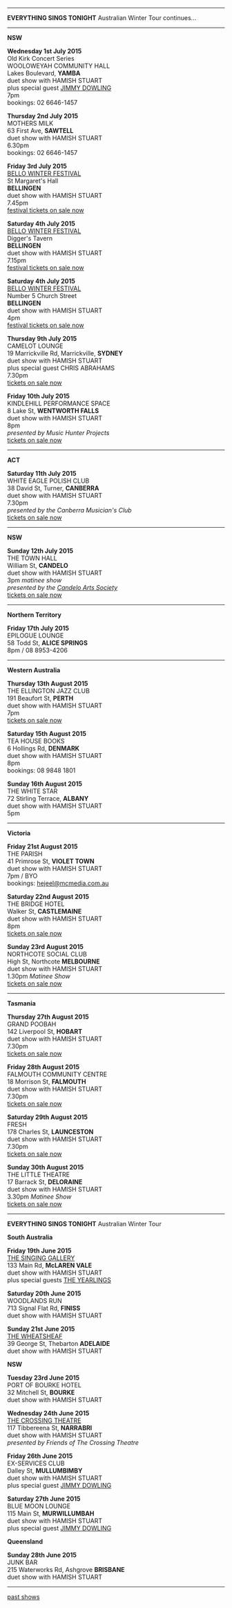 * * * * *           

**EVERYTHING SINGS TONIGHT** Australian Winter Tour continues... 


* * * * *        

**NSW**       

**Wednesday 1st July 2015**  
Old Kirk Concert Series     
WOOLOWEYAH COMMUNITY HALL          
Lakes Boulevard, **YAMBA**     
duet show with HAMISH STUART     
plus special guest [JIMMY DOWLING][96.2]     
7pm   
bookings: 02 6646-1457        

**Thursday 2nd July 2015**  
MOTHERS MILK          
63 First Ave, **SAWTELL**     
duet show with HAMISH STUART     
6.30pm     
bookings: 02 6646-1457      

**Friday 3rd July 2015**  
[BELLO WINTER FESTIVAL][208]                
St Margaret's Hall  
**BELLINGEN**     
duet show with HAMISH STUART      
7.45pm  
[festival tickets on sale now][208.1]  

**Saturday 4th July 2015**  
[BELLO WINTER FESTIVAL][208]                
Digger's Tavern    
**BELLINGEN**     
duet show with HAMISH STUART      
7.15pm  
[festival tickets on sale now][208.1]      

**Saturday 4th July 2015**  
[BELLO WINTER FESTIVAL][208]                
Number 5 Church Street     
**BELLINGEN**     
duet show with HAMISH STUART      
4pm  
[festival tickets on sale now][208.1]     

**Thursday 9th July 2015**  
CAMELOT LOUNGE     
19 Marrickville Rd, Marrickville, **SYDNEY**     
duet show with HAMISH STUART       
plus special guest CHRIS ABRAHAMS    
7.30pm  
[tickets on sale now][214]            

**Friday 10th July 2015**  
KINDLEHILL PERFORMANCE SPACE       
8 Lake St, **WENTWORTH FALLS**     
duet show with HAMISH STUART         
8pm         
*presented by Music Hunter Projects*   
[tickets on sale now][209]     

* * * * *        

**ACT**        

**Saturday 11th July 2015**  
WHITE EAGLE POLISH CLUB         
38 David St, Turner, **CANBERRA**     
duet show with HAMISH STUART         
7.30pm     
*presented by the Canberra Musician's Club*   
[tickets on sale now][210]      

 * * * * *        

**NSW**       

**Sunday 12th July 2015**  
THE TOWN HALL       
William St, **CANDELO**   
duet show with HAMISH STUART       
3pm *matinee show*      
*presented by the [Candelo Arts Society][222.2]*  
[tickets on sale now][222] 
     
* * * * *        

**Northern Territory**        
 
**Friday 17th July 2015**  
EPILOGUE LOUNGE    
58 Todd St, **ALICE SPRINGS**     
8pm / 08 8953-4206  

* * * * *        

**Western Australia**       

**Thursday 13th August 2015**  
THE ELLINGTON JAZZ CLUB          
191 Beaufort St, **PERTH**   
duet show with HAMISH STUART       
7pm   
[tickets on sale now][211]       

**Saturday 15th August 2015**  
TEA HOUSE BOOKS            
6 Hollings Rd, **DENMARK**     
duet show with HAMISH STUART     
8pm  
bookings: 08 9848 1801  
  
**Sunday 16th August 2015**  
THE WHITE STAR            
72 Stirling Terrace, **ALBANY**   
duet show with HAMISH STUART     
5pm   

* * * * *        

**Victoria**        

**Friday 21st August 2015**  
THE PARISH            
41 Primrose St, **VIOLET TOWN**   
duet show with HAMISH STUART     
7pm / BYO   
bookings: hejeel@mcmedia.com.au   

**Saturday 22nd August 2015**   
THE BRIDGE HOTEL    
Walker St, **CASTLEMAINE**   
duet show with HAMISH STUART       
8pm  
[tickets on sale now][215]       

**Sunday 23rd August 2015**  
NORTHCOTE SOCIAL CLUB              
High St, Northcote **MELBOURNE**   
duet show with HAMISH STUART       
1.30pm *Matinee Show*  
[tickets on sale now][216]          

* * * * *        

**Tasmania**   

**Thursday 27th August 2015**  
GRAND POOBAH            
142 Liverpool St, **HOBART**   
duet show with HAMISH STUART     
7.30pm  
[tickets on sale now][217]               

**Friday 28th August 2015**  
FALMOUTH COMMUNITY CENTRE            
18 Morrison St, **FALMOUTH**   
duet show with HAMISH STUART     
7.30pm  
[tickets on sale now][218]        
   
**Saturday 29th August 2015**  
FRESH              
178 Charles St, **LAUNCESTON**   
duet show with HAMISH STUART     
7.30pm  
[tickets on sale now][219]             
    
**Sunday 30th August 2015**  
THE LITTLE THEATRE                
17 Barrack St, **DELORAINE**   
duet show with HAMISH STUART     
3.30pm *Matinee Show*  
[tickets on sale now][220]             
  
* * * * *         

**EVERYTHING SINGS TONIGHT** Australian Winter Tour 

**South Australia**      

**Friday 19th June 2015**  
[THE SINGING GALLERY][175]        
133 Main Rd, **McLAREN VALE**   
duet show with HAMISH STUART     
plus special guests [THE YEARLINGS][96.5]     

**Saturday 20th June 2015**  
WOODLANDS RUN      
713 Signal Flat Rd, **FINISS**   
duet show with HAMISH STUART       

**Sunday 21st June 2015**   
[THE WHEATSHEAF][94]            
39 George St, Thebarton **ADELAIDE**   
duet show with HAMISH STUART                 

**NSW**     

**Tuesday 23rd June 2015**  
PORT OF BOURKE HOTEL         
32 Mitchell St, **BOURKE**   
duet show with HAMISH STUART     

**Wednesday 24th June 2015**  
[THE CROSSING THEATRE][205]          
117 Tibbereena St, **NARRABRI**     
duet show with HAMISH STUART         
*presented by Friends of The Crossing Theatre*     
    
**Friday 26th June 2015**  
EX-SERVICES CLUB        
Dalley St, **MULLUMBIMBY**   
duet show with HAMISH STUART       
plus special guest [JIMMY DOWLING][96.2]     

**Saturday 27th June 2015**  
BLUE MOON LOUNGE          
115 Main St, **MURWILLUMBAH**   
duet show with HAMISH STUART       
plus special guest [JIMMY DOWLING][96.2]             

**Queensland**         

**Sunday 28th June 2015**  
JUNK BAR            
215 Waterworks Rd, Ashgrove **BRISBANE**   
duet show with HAMISH STUART      

  
* * * * *          


[past shows][archive]

[archive]: ?p=shows/archive/

[50]: http://northcotesocialclub.com/
[3.2]: http://www.thebasement.com.au/
[81]: http://www.pietabrown.com
[88]: http://www.facebook.com/pages/Beetle-Bar/125772420775772
[89]: http://www.royalexchangenewcastle.com.au/
[90]: http://www.camelotlounge.com/
[90.1]: http://www.trybooking.com/RWU
[91]: http://www.clarendonguesthouse.com.au/
[93]: http://www.caravanmusic.com.au
[94]: http://wheatsheafhotel.com.au/gigs
[95]: http://www.bellaunion.com.au
[96]: http://www.jojosmithsoul.com/
[96.1]: http://www.myspace.com/sweetjeanmusic
[96.2]: http://www.jimmydowling.com/
[96.3]: http://www.ilonaharker.com
[96.4]: http://www.mardilumsden.com
[96.5]: http://www.theyearlings.net
[96.6]: http://www.theelliscollective.com
[96.7]: http://www.triplejunearthed.com/birdsandbelles
[96.8]: http://www.myspace.com/denhanrahan
[97]: http://www.hamishstuart.net/fr_home.cfm
[98]: http://venue505.com/
[99]: http://www.corinbank.com/
[99.1]: http://www.portfairyfolkfestival.com/
[100]: http://www.tamarvalleyfolkfestival.com/Home.html
[101]: http://www.bigtix.com.au/ProductDetails.aspx?productID=2083
[104]: http://www.carnivalofsuburbia.com
[105]: http://www.bellaunion.com.au/ticketing/show_535/
[106]: http://www.caravanmusic.com.au/gigs/pieta-brown/
[107]: http://www.trybooking.com/BCUB
[108]: http://www.moshtix.com.au/event.aspx?id=54131&ref=pietabrownpolishclub
[109]: http://www.starcourttheatre.com.au/shows
[110]: http://www.lonewolfpromotions.com/
[111]: http://thethornburytheatre.com/
[111.1]: http://thornburytheatre.oztix.com.au/default.aspx?Event=27515
[112]: http://www.mattwalker.com.au/
[112.1]: http://www.pbsfm.org.au/node/19074
[113]: http://thethornburytheatre.com/event/girl-interpreted-2012-feat-lucie-thorne-mojo-juju-georgia-fields-tracy-mcneil/
[114]: http://www.thetoffintown.com/shows/
[114.1]: http://noteslive.oztix.com.au/default.aspx?Event=29546
[114.2]: http://www.noteslive.net.au
[115]: http://www.cas.org.au
[115.1]: http://www.heritagehotel.com.au/
[116]: http://mullummusic.com/
[117]: http://www.candelovillagefestival.org
[118]: http://thethornburytheatre.com/event/lucie-thorne-plus-special-guest-jo-jo-smith-2/
[120]: http://seversondells.com/programs-2/
[122.1]: http://www.stickytickets.com.au/11638/mic_conways_national_junk_band__lucie_thorne_%40_camelot_lounge.aspx
[123]: http://sidewaysthroughsound.blogspot.com.au/2013/06/june-19-2013-steve-gunn-interview-black.html
[124.2]: http://www.davidsmedia.com/Ararat_Live.html
[126]: http://www.bendigowritersfestival.com.au/Home
[126.1]: http://www.bendigowritersfestival.com.au/Whats_On/The_Best_Song_Ever_Written 
[126.2]: http://www.bendigowritersfestival.com.au/Whats_On/Write_on_Song
[127]: http://www.love-over-gold.com 
[128]: http://www.spottedmallard.com/events/suzannah-espie/
[128.1]: http://www.trybooking.com/Booking/BookingEventSummary.aspx?eid=58060
[140]: http://www.moshtix.com.au/event.aspx?id=67412&caller=CAL&noadd=true&skin=291
[141]: http://www.thestreet.org.au/  
[141.1]: https://www.patronbase.com/_ST/Productions/LOOG/Performances
[142]: http://www.trybooking.com/DINO  
[143]: http://thethornburytheatre.com/event/love-over-gold-pieta-brown-lucie-thorne-fall-to-rise-album-launch/
[144]: http://www.mullummusicfestival.com/local_tickets.asp?i=5&a=view
[145]: http://www.mullummusicfestival.com 
[146]: http://www.vaudevillemews.com/
[147]: http://www.legionarts.org
[148]: http://www.route20outhouse.com/
[149]: http://www.oldtownschool.org/concerts/
[150]: http://www.englert.org  
[151]: http://www.belfryevents.com/  
[152]: http://www.roguetheatre.com
[153]: http://www.ofam.org/
[154]: http://www.treehousebainbridge.com/
[155]: http://www.thetripledoor.net/
[156]: http://gregbrownmusic.org/  
[157]: http://masonjennings.com/
[158]: http://www.knuckleheadshonkytonk.com    
[159]: http://iowapublicradio.org/post/pieta-brown-and-lucie-thorne-live-folk-tree-join-us  
[160]: http://www.publicbroadcasting.net/ipr/events.eventsmain?action=showEvent&eventID=1428595
[161]: http://www.artsmallacoota.org/page2.htm
[162]: http://www.freshoncharles.com.au/event/lucie-thorne-live-at-fresh  
[163]: http://www.cygnetfolkfestival.org/
[164]: http://www.trybooking.com/EAAF
[165]: http://www.lot19art.com/  
[167]: http://www.nannupmusicfestival.org/  
[168]: http://www.brunswickmusicfestival.com.au/program-love-over-gold.htm    
[169]: http://www.bmff.org.au    
[170]: http://thethornburytheatre.com/event/jo-jo-smith-cd-launch-standing-lovelight/
[171]: http://www.martianscafe.com.au/#!Lucie%20Thorne%20%26%20Sal%20Kimber/cye6/hsvjhr3d22  
[172]: http://www.themainbar.com.au/  
[173]: http://oldhepburnhotel.com.au/cms/events/bands/lucie-thorne/
[174]: http://wheatsheafhotel.com.au/gigs
[175]: http://www.singinggallery.com.au/  
[176]: http://harmonyrow.com.au/concerts-other-events/  
[177]: http://www.themelbournefolkclub.com/june-4th/ 
[178]: http://www.lizstringer.com  
[179]: http://www.trybooking.com/85864 
[180]: http://www.mullummusic.com  
[181]: http://www.trybooking.com/90311
[182]: http://www.musichunterprojects.com/node/32
[183]: http://www.trybooking.com/91475
[184]: http://thornburytheatre.oztix.com.au/?Event=44753
[184.1]: http://thethornburytheatre.com/event/lucie-thorne-hamish-stuart-plus-special-guest-suzannah-espie/
[185]: http://bridgehotelcastlemaine.com/gigs/
[186]: http://www.healesvillemusicfestival.com.au/artists.html
[187]: http://www.mezz.nl/programma/Lucie-Thorne-(AU)/28681  
[188]: http://retreathotelbrunswick.com.au/gigs/
[189]: http://www.grounds.nu/?event=lucie-thorne-support-tba
[190]: http://www.realphonic.com/  
[191]: http://icmill.com/  
[192]: http://www.astercafe.com/event/lucie-thorne-rossetto-huckfelt-lewis-bates/   
[193]: http://www.trybooking.com/GBRB
[194]: http://oldhepburnhotel.com.au/cms/events/bands/lucie-thorne/
[195]: http://www.harvestermoon.com.au/live-music/
[195.1]: http://www.trybooking.com/107011
[196]: http://www.trybooking.com/Booking/BookingEventSummary.aspx?eid=106097
[197]: http://frl2014.bilyana.com/  
[198]: http://folkfestival.org.au/  
[199]: http://www.bendigobluesandroots.com.au/events.php  
[200]: http://folkfestival.org.au/  
[201]: http://www.trybooking.com/119595
[202]: http://thethornburytheatre.com/event/lucie-thorne-hamish-stuart-rushing-dark-single-launch/    
[203]: http://yackfolkfestival.com/    
[204]: http://www.trybooking.com/HMBA  
[205]: http://www.crossingtheatre.com.au/events/events.html    
[205.1]: http://www.crossingtheatre.com.au/events/tickets.html  
[206]: http://www.mullummusic.com.au   
[207]: http://www.trybooking.com/HPTZ     
[208]: http://www.bellowintermusic.com 
[208.1]: http://www.bellowintermusic.com/db101_element_tickets_1.0.asp  
[209]: http://www.trybooking.com/HODJ   
[210]: http://www.trybooking.com/HPXZ    
[211]: http://www.ellingtonjazz.com.au/event/lucie-thorne-hamish-stuart-everything-sings-tonight-australian-winter-tour/   
[212]: http://www.trybooking.com/HPTK    
[213]: http://www.trybooking.com/HPXM   
[214]: https://www.stickytickets.com.au/26088  
[215]: http://www.trybooking.com/HRWM  
[216]: https://northcotesc.ticketscout.com.au/gigs/3868-lucie-thorne-hamish-stuart?_ga=1.194478383.340423014.1343744507
[217]: http://www.trybooking.com/HRYG  
[218]: http://www.trybooking.com/HRYS  
[219]: http://www.trybooking.com/HSAA  
[220]: http://www.trybooking.com/HRZF    
[221]: http://www.lizstringer.com    
[222]: http://www.trybooking.com/HUBT  
[222.2]: http://www.candelovillagefestival.org/whats-on/